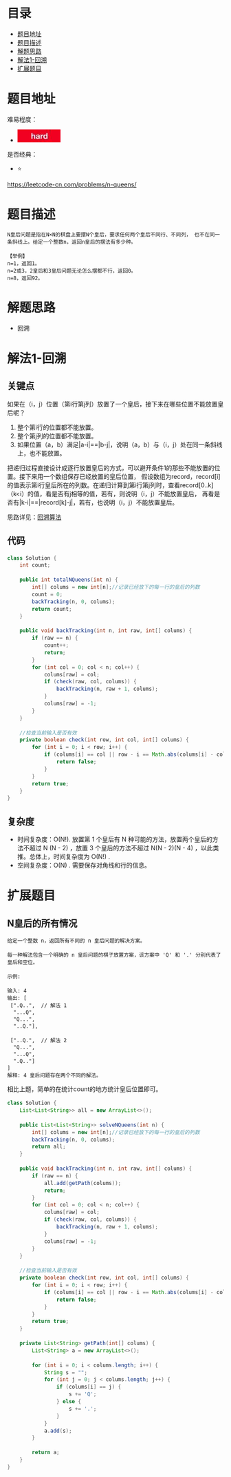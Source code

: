 # 目录
* [题目地址](#题目地址)
* [题目描述](#题目描述)
* [解题思路](#解题思路)
* [解法1-回溯](#解法1-回溯)
* [扩展题目](#扩展题目)



# 题目地址
难易程度：
- ![hard.jpg](../.images/hard.jpg)

是否经典：
- ⭐️

https://leetcode-cn.com/problems/n-queens/

# 题目描述

```$xslt
N皇后问题是指在N×N的棋盘上要摆N个皇后，要求任何两个皇后不同行、不同列， 也不在同一条斜线上。给定一个整数n，返回n皇后的摆法有多少种。

【举例】 
n=1，返回1。 
n=2或3，2皇后和3皇后问题无论怎么摆都不行，返回0。 
n=8，返回92。
```

# 解题思路
- 回溯


# 解法1-回溯
## 关键点
如果在（i，j）位置（第i行第j列）放置了一个皇后，接下来在哪些位置不能放置皇后呢？ 
1. 整个第i行的位置都不能放置。 
2. 整个第j列的位置都不能放置。
3. 如果位置（a，b）满足|a-i|==|b-j|，说明（a，b）与（i，j）处在同一条斜线上，也不能放置。

把递归过程直接设计成逐行放置皇后的方式，可以避开条件1的那些不能放置的位置。接下来用一个数组保存已经放置的皇后位置，
假设数组为record，record[i] 的值表示第i行皇后所在的列数。在递归计算到第i行第j列时，查看record[0..k] （k<i）的值，看是否有j相等的值，若有，则说明（i，j）不能放置皇后，
再看是否有|k-i|==|record[k]-j|，若有，也说明（i，j）不能放置皇后。

思路详见：[回溯算法](../1.基础/1.解题框架/回溯算法.md)

## 代码
```Java
class Solution {
    int count;

    public int totalNQueens(int n) {
        int[] colums = new int[n];//记录已经放下的每一行的皇后的列数
        count = 0;
        backTracking(n, 0, colums);
        return count;
    }

    public void backTracking(int n, int raw, int[] colums) {
        if (raw == n) {
            count++;
            return;
        }
        for (int col = 0; col < n; col++) {
            colums[raw] = col;
            if (check(raw, col, colums)) {
                backTracking(n, raw + 1, colums);
            }
            colums[raw] = -1;
        }
    }

    //检查当前输入是否有效
    private boolean check(int row, int col, int[] colums) {
        for (int i = 0; i < row; i++) {
            if (colums[i] == col || row - i == Math.abs(colums[i] - col)) { //当前这一列的正上方 和对角线没有皇后
                return false;
            }
        }
        return true;
    }
}
```


## 复杂度
- 时间复杂度：O(N!). 放置第 1 个皇后有 N 种可能的方法，放置两个皇后的方法不超过 N (N - 2) ，放置 3 个皇后的方法不超过 N(N - 2)(N - 4) ，以此类推。总体上，时间复杂度为 O(N!) .                           
- 空间复杂度：O(N) . 需要保存对角线和行的信息。

# 扩展题目
## N皇后的所有情况
```$xslt
给定一个整数 n，返回所有不同的 n 皇后问题的解决方案。

每一种解法包含一个明确的 n 皇后问题的棋子放置方案，该方案中 'Q' 和 '.' 分别代表了皇后和空位。

示例:

输入: 4
输出: [
 [".Q..",  // 解法 1
  "...Q",
  "Q...",
  "..Q."],

 ["..Q.",  // 解法 2
  "Q...",
  "...Q",
  ".Q.."]
]
解释: 4 皇后问题存在两个不同的解法。
```

相比上题，简单的在统计count的地方统计皇后位置即可。
```Java
class Solution {
    List<List<String>> all = new ArrayList<>();

    public List<List<String>> solveNQueens(int n) {
        int[] colums = new int[n];//记录已经放下的每一行的皇后的列数
        backTracking(n, 0, colums);
        return all;
    }

    public void backTracking(int n, int raw, int[] colums) {
        if (raw == n) {
            all.add(getPath(colums));
            return;
        }
        for (int col = 0; col < n; col++) {
            colums[raw] = col;
            if (check(raw, col, colums)) {
                backTracking(n, raw + 1, colums);
            }
            colums[raw] = -1;
        }
    }

    //检查当前输入是否有效
    private boolean check(int row, int col, int[] colums) {
        for (int i = 0; i < row; i++) {
            if (colums[i] == col || row - i == Math.abs(colums[i] - col)) { //当前这一列的正上方 和对角线没有皇后
                return false;
            }
        }
        return true;
    }

    private List<String> getPath(int[] colums) {
        List<String> a = new ArrayList<>();

        for (int i = 0; i < colums.length; i++) {
            String s = "";
            for (int j = 0; j < colums.length; j++) {
                if (colums[i] == j) {
                    s += 'Q';
                } else {
                    s += '.';
                }
            }
            a.add(s);
        }

        return a;
    }
}
```